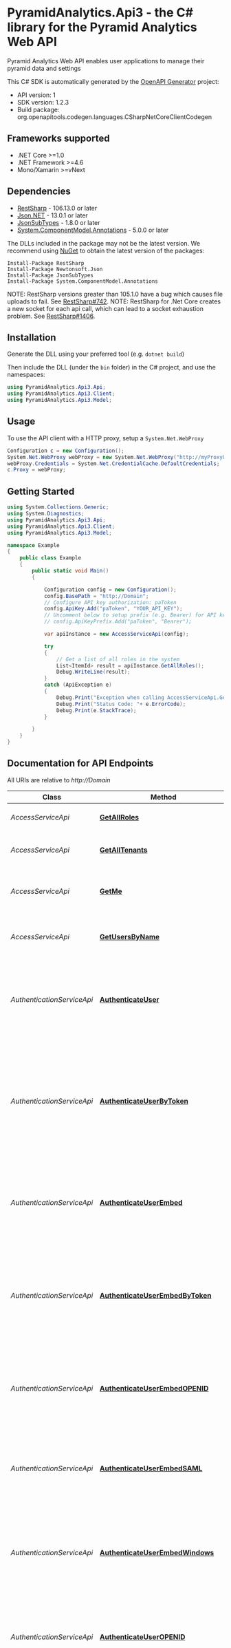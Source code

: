 # PyramidAnalytics.Api3 - the C# library for the Pyramid Analytics Web API

Pyramid Analytics Web API enables user applications to manage their pyramid
                                            data and settings

This C# SDK is automatically generated by the [OpenAPI Generator](https://openapi-generator.tech) project:

- API version: 1
- SDK version: 1.2.3
- Build package: org.openapitools.codegen.languages.CSharpNetCoreClientCodegen

<a name="frameworks-supported"></a>
## Frameworks supported
- .NET Core >=1.0
- .NET Framework >=4.6
- Mono/Xamarin >=vNext

<a name="dependencies"></a>
## Dependencies

- [RestSharp](https://www.nuget.org/packages/RestSharp) - 106.13.0 or later
- [Json.NET](https://www.nuget.org/packages/Newtonsoft.Json/) - 13.0.1 or later
- [JsonSubTypes](https://www.nuget.org/packages/JsonSubTypes/) - 1.8.0 or later
- [System.ComponentModel.Annotations](https://www.nuget.org/packages/System.ComponentModel.Annotations) - 5.0.0 or later

The DLLs included in the package may not be the latest version. We recommend using [NuGet](https://docs.nuget.org/consume/installing-nuget) to obtain the latest version of the packages:
```
Install-Package RestSharp
Install-Package Newtonsoft.Json
Install-Package JsonSubTypes
Install-Package System.ComponentModel.Annotations
```

NOTE: RestSharp versions greater than 105.1.0 have a bug which causes file uploads to fail. See [RestSharp#742](https://github.com/restsharp/RestSharp/issues/742).
NOTE: RestSharp for .Net Core creates a new socket for each api call, which can lead to a socket exhaustion problem. See [RestSharp#1406](https://github.com/restsharp/RestSharp/issues/1406).

<a name="installation"></a>
## Installation
Generate the DLL using your preferred tool (e.g. `dotnet build`)

Then include the DLL (under the `bin` folder) in the C# project, and use the namespaces:
```csharp
using PyramidAnalytics.Api3.Api;
using PyramidAnalytics.Api3.Client;
using PyramidAnalytics.Api3.Model;
```
<a name="usage"></a>
## Usage

To use the API client with a HTTP proxy, setup a `System.Net.WebProxy`
```csharp
Configuration c = new Configuration();
System.Net.WebProxy webProxy = new System.Net.WebProxy("http://myProxyUrl:80/");
webProxy.Credentials = System.Net.CredentialCache.DefaultCredentials;
c.Proxy = webProxy;
```

<a name="getting-started"></a>
## Getting Started

```csharp
using System.Collections.Generic;
using System.Diagnostics;
using PyramidAnalytics.Api3.Api;
using PyramidAnalytics.Api3.Client;
using PyramidAnalytics.Api3.Model;

namespace Example
{
    public class Example
    {
        public static void Main()
        {

            Configuration config = new Configuration();
            config.BasePath = "http://Domain";
            // Configure API key authorization: paToken
            config.ApiKey.Add("paToken", "YOUR_API_KEY");
            // Uncomment below to setup prefix (e.g. Bearer) for API key, if needed
            // config.ApiKeyPrefix.Add("paToken", "Bearer");

            var apiInstance = new AccessServiceApi(config);

            try
            {
                // Get a list of all roles in the system
                List<ItemId> result = apiInstance.GetAllRoles();
                Debug.WriteLine(result);
            }
            catch (ApiException e)
            {
                Debug.Print("Exception when calling AccessServiceApi.GetAllRoles: " + e.Message );
                Debug.Print("Status Code: "+ e.ErrorCode);
                Debug.Print(e.StackTrace);
            }

        }
    }
}
```

<a name="documentation-for-api-endpoints"></a>
## Documentation for API Endpoints

All URIs are relative to *http://Domain*

Class | Method | HTTP request | Description
------------ | ------------- | ------------- | -------------
*AccessServiceApi* | [**GetAllRoles**](docs/AccessServiceApi.md#getallroles) | **POST** /API3/access/getAllRoles | Get a list of all roles in the system
*AccessServiceApi* | [**GetAllTenants**](docs/AccessServiceApi.md#getalltenants) | **POST** /API3/access/getAllTenants | Get all tenants and their related metadata
*AccessServiceApi* | [**GetMe**](docs/AccessServiceApi.md#getme) | **POST** /API3/access/getMe | Returns the user info for the currently authenticated user
*AccessServiceApi* | [**GetUsersByName**](docs\AccessServiceApi.md#getusersbyname) | **POST** /API3/access/getUsersByName | Returns a user object which matches the user's login name.
*AuthenticationServiceApi* | [**AuthenticateUser**](docs\AuthenticationServiceApi.md#authenticateuser) | **POST** /API3/auth/authenticateUser | Generates an access authentication token for the given user to use the API functions or login to the application.
*AuthenticationServiceApi* | [**AuthenticateUserByToken**](docs\AuthenticationServiceApi.md#authenticateuserbytoken) | **POST** /API3/auth/authenticateUserByToken | Generates an access authentication token for a given user without their password, using an administrative token to authorize login to the application instead.
*AuthenticationServiceApi* | [**AuthenticateUserEmbed**](docs\AuthenticationServiceApi.md#authenticateuserembed) | **POST** /API3/auth/authenticateUserEmbed | Generates an access authentication token for the given user to use the embedded content functionality.
*AuthenticationServiceApi* | [**AuthenticateUserEmbedByToken**](docs\AuthenticationServiceApi.md#authenticateuserembedbytoken) | **POST** /API3/auth/authenticateUserEmbedByToken | Generates an access authentication token for embedding content, for a given user without their password, using an administrative token.
*AuthenticationServiceApi* | [**AuthenticateUserEmbedOPENID**](docs\AuthenticationServiceApi.md#authenticateuserembedopenid) | **POST** /API3/auth/authenticateUserEmbedOPENID | Generates a Pyramid access authentication token for embedding using OpenID parameter map
*AuthenticationServiceApi* | [**AuthenticateUserEmbedSAML**](docs\AuthenticationServiceApi.md#authenticateuserembedsaml) | **POST** /API3/auth/authenticateUserEmbedSAML | Generates a Pyramid access authentication token for embedding using SAML authentication tokens
*AuthenticationServiceApi* | [**AuthenticateUserEmbedWindows**](docs\AuthenticationServiceApi.md#authenticateuserembedwindows) | **POST** /API3/auth/authenticateUserEmbedWindows | Generates a Pyramid access authentication token for embedding using Windows Authentication tokens
*AuthenticationServiceApi* | [**AuthenticateUserOPENID**](docs\AuthenticationServiceApi.md#authenticateuseropenid) | **POST** /API3/auth/authenticateUserOPENID | Generates a Pyramid access authentication token using OpenID authentication parameter map
*AuthenticationServiceApi* | [**AuthenticateUserOPENIDAlt**](docs\AuthenticationServiceApi.md#authenticateuseropenidalt) | **POST** /API3/auth/authenticateUserOPENIDAlt | Generates a Pyramid access authentication token using OpenID authentication parameter map and custom data
*AuthenticationServiceApi* | [**AuthenticateUserSAML**](docs\AuthenticationServiceApi.md#authenticateusersaml) | **POST** /API3/auth/authenticateUserSAML | Generates a Pyramid access authentication token using SAML authentication tokens
*AuthenticationServiceApi* | [**AuthenticateUserSAMLAlt**](docs\AuthenticationServiceApi.md#authenticateusersamlalt) | **POST** /API3/auth/authenticateUserSAMLAlt | Generates a Pyramid access authentication token using SAML authentication tokens and custom data
*AuthenticationServiceApi* | [**AuthenticateUserWindows**](docs\AuthenticationServiceApi.md#authenticateuserwindows) | **POST** /API3/auth/authenticateUserWindows | Generates a Pyramid access authentication token using windows authentication tokens
*ContentServiceApi* | [**CreateNewFolder**](docs\ContentServiceApi.md#createnewfolder) | **POST** /API3/content/createNewFolder | Adds a new folder to the application
*ContentServiceApi* | [**FindContentItem**](docs\ContentServiceApi.md#findcontentitem) | **POST** /API3/content/findContentItem | Returns a list of content items based on search criteria
*ContentServiceApi* | [**GetFolderItems**](docs\ContentServiceApi.md#getfolderitems) | **POST** /API3/content/getFolderItems | Gets a list of content items in a given folder.
*DataSourcesServiceApi* | [**FindDatabaseByName**](docs\DataSourcesServiceApi.md#finddatabasebyname) | **POST** /API3/dataSources/findDatabaseByName | Return a list of databases based on search string and parent server ID
*DataSourcesServiceApi* | [**FindModelConnectionByName**](docs\DataSourcesServiceApi.md#findmodelconnectionbyname) | **POST** /API3/dataSources/findModelConnectionByName | Return a list of models based on search string and its parent database ID
*DataSourcesServiceApi* | [**FindServerByName**](docs\DataSourcesServiceApi.md#findserverbyname) | **POST** /API3/dataSources/findServerByName | Return a list of servers based on search string
*DataSourcesServiceApi* | [**GetDataModelStructureByConnection**](docs\DataSourcesServiceApi.md#getdatamodelstructurebyconnection) | **POST** /API3/dataSources/getDataModelStructureByConnection | Returns the structural definition of a materialized data model in JSON format by the model connectionId.
*DataSourcesServiceApi* | [**SearchModelConnection**](docs\DataSourcesServiceApi.md#searchmodelconnection) | **POST** /API3/dataSources/searchModelConnection | Return a list of data sources connections and their properties based on search parameters
*DiscoverServiceApi* | [**SaveDiscover**](docs\DiscoverServiceApi.md#savediscover) | **POST** /API3/discover/saveDiscover | save a discover.
*FormulateServiceApi* | [**SaveCustomFormula**](docs\FormulateServiceApi.md#savecustomformula) | **POST** /API3/formulate/saveCustomFormula | Save Custom Formula.
*FormulateServiceApi* | [**SaveCustomList**](docs\FormulateServiceApi.md#savecustomlist) | **POST** /API3/formulate/saveCustomList | Save Custom List.
*ThemesServiceApi* | [**FindThemeByName**](docs\ThemesServiceApi.md#findthemebyname) | **POST** /API3/themes/findThemeByName | Searches for a theme based on search criteria.


<a name="documentation-for-models"></a>
## Documentation for Models

 - [Model.AdditionalValuesDropZone](docs\AdditionalValuesDropZone.md)
 - [Model.AdminMultiTenantData](docs\AdminMultiTenantData.md)
 - [Model.ApiCustomFormula](docs\ApiCustomFormula.md)
 - [Model.ApiCustomFormulaOlapProperties](docs\ApiCustomFormulaOlapProperties.md)
 - [Model.ApiCustomList](docs\ApiCustomList.md)
 - [Model.ApiDiscover](docs\ApiDiscover.md)
 - [Model.ApiDropZoneChip](docs\ApiDropZoneChip.md)
 - [Model.ApiHierarchy](docs\ApiHierarchy.md)
 - [Model.ApiHierarchyElements](docs\ApiHierarchyElements.md)
 - [Model.ApiMeasure](docs\ApiMeasure.md)
 - [Model.ArgumentValue](docs\ArgumentValue.md)
 - [Model.BaseScriptData](docs\BaseScriptData.md)
 - [Model.CalendarTimeSettings](docs\CalendarTimeSettings.md)
 - [Model.CategoriesDropZone](docs\CategoriesDropZone.md)
 - [Model.ColorDropZone](docs\ColorDropZone.md)
 - [Model.ColumnFunction](docs\ColumnFunction.md)
 - [Model.ColumnsDropZone](docs\ColumnsDropZone.md)
 - [Model.ConnectedItemsSearchCriteria](docs\ConnectedItemsSearchCriteria.md)
 - [Model.ConnectionSearchCriteria](docs\ConnectionSearchCriteria.md)
 - [Model.ConnectionStringProperties](docs\ConnectionStringProperties.md)
 - [Model.ContentSearchParamsObject](docs\ContentSearchParamsObject.md)
 - [Model.CrossSet](docs\CrossSet.md)
 - [Model.CustomColor](docs\CustomColor.md)
 - [Model.CustomMemberData](docs\CustomMemberData.md)
 - [Model.Datapoint](docs\Datapoint.md)
 - [Model.DateSelection](docs\DateSelection.md)
 - [Model.DetailsDropZone](docs\DetailsDropZone.md)
 - [Model.DropZones](docs\DropZones.md)
 - [Model.ElementFunction](docs\ElementFunction.md)
 - [Model.ElementFunctionArgument](docs\ElementFunctionArgument.md)
 - [Model.ElementSelection](docs\ElementSelection.md)
 - [Model.ElementsGrouping](docs\ElementsGrouping.md)
 - [Model.FilterDropZone](docs\FilterDropZone.md)
 - [Model.FormulaElement](docs\FormulaElement.md)
 - [Model.FunctionData](docs\FunctionData.md)
 - [Model.FunctionDependency](docs\FunctionDependency.md)
 - [Model.GeoDropZone](docs\GeoDropZone.md)
 - [Model.IndicatorDropZone](docs\IndicatorDropZone.md)
 - [Model.ItemId](docs\ItemId.md)
 - [Model.LabelsDropZone](docs\LabelsDropZone.md)
 - [Model.MaterializedItemObject](docs\MaterializedItemObject.md)
 - [Model.MeasureGroup](docs\MeasureGroup.md)
 - [Model.MemberSelection](docs\MemberSelection.md)
 - [Model.ModelAttribute](docs\ModelAttribute.md)
 - [Model.ModelDataFlowSourceInfo](docs\ModelDataFlowSourceInfo.md)
 - [Model.ModelSyncColumnsSettings](docs\ModelSyncColumnsSettings.md)
 - [Model.ModelingAggregationMapping](docs\ModelingAggregationMapping.md)
 - [Model.ModelingColumn](docs\ModelingColumn.md)
 - [Model.ModelingCustomColumnData](docs\ModelingCustomColumnData.md)
 - [Model.ModelingHierarchy](docs\ModelingHierarchy.md)
 - [Model.ModelingHierarchyLevel](docs\ModelingHierarchyLevel.md)
 - [Model.ModelingMeasure](docs\ModelingMeasure.md)
 - [Model.ModelingModel](docs\ModelingModel.md)
 - [Model.ModelingProperty](docs\ModelingProperty.md)
 - [Model.ModelingRelationship](docs\ModelingRelationship.md)
 - [Model.ModelingRelationshipColumnPair](docs\ModelingRelationshipColumnPair.md)
 - [Model.ModelingServerInfo](docs\ModelingServerInfo.md)
 - [Model.ModelingTable](docs\ModelingTable.md)
 - [Model.ModifiedItemsResult](docs\ModifiedItemsResult.md)
 - [Model.MotionDropZone](docs\MotionDropZone.md)
 - [Model.NewFolderApiData](docs\NewFolderApiData.md)
 - [Model.ParameterSelection](docs\ParameterSelection.md)
 - [Model.PatternMatchDefinition](docs\PatternMatchDefinition.md)
 - [Model.PromSelection](docs\PromSelection.md)
 - [Model.PromSelectionWrapper](docs\PromSelectionWrapper.md)
 - [Model.PropertyOverrideSelection](docs\PropertyOverrideSelection.md)
 - [Model.PropertySelection](docs\PropertySelection.md)
 - [Model.PyramidContentItem](docs\PyramidContentItem.md)
 - [Model.PyramidViewUserObject](docs\PyramidViewUserObject.md)
 - [Model.QomCustomSet](docs\QomCustomSet.md)
 - [Model.QomSelection](docs\QomSelection.md)
 - [Model.QomSelectionProperties](docs\QomSelectionProperties.md)
 - [Model.QueryFeatures](docs\QueryFeatures.md)
 - [Model.QueryInputSelection](docs\QueryInputSelection.md)
 - [Model.RowsDropZone](docs\RowsDropZone.md)
 - [Model.SearchCriteria](docs\SearchCriteria.md)
 - [Model.SetData](docs\SetData.md)
 - [Model.ShapeDropZone](docs\ShapeDropZone.md)
 - [Model.SizeDropZone](docs\SizeDropZone.md)
 - [Model.SourceDropZone](docs\SourceDropZone.md)
 - [Model.StatusDropZone](docs\StatusDropZone.md)
 - [Model.Stream](docs\Stream.md)
 - [Model.StreamPairApiDropZoneTypeDropZoneBase](docs\StreamPairApiDropZoneTypeDropZoneBase.md)
 - [Model.TargetDropZone](docs\TargetDropZone.md)
 - [Model.TenantSettings](docs\TenantSettings.md)
 - [Model.ThemeListObject](docs\ThemeListObject.md)
 - [Model.TooltipDropZone](docs\TooltipDropZone.md)
 - [Model.TrellisHorizontalDropZone](docs\TrellisHorizontalDropZone.md)
 - [Model.TrellisVerticalDropZone](docs\TrellisVerticalDropZone.md)
 - [Model.UserCredentials](docs\UserCredentials.md)
 - [Model.UserOpenIdCredentials](docs\UserOpenIdCredentials.md)
 - [Model.UserSamlCredentials](docs\UserSamlCredentials.md)
 - [Model.UserTokenCredentials](docs\UserTokenCredentials.md)
 - [Model.ValueSelection](docs\ValueSelection.md)
 - [Model.ValueSelectionProperties](docs\ValueSelectionProperties.md)
 - [Model.ValuesDropZone](docs\ValuesDropZone.md)
 - [Model.XAxisDropZone](docs\XAxisDropZone.md)
 - [Model.YAxisDropZone](docs\YAxisDropZone.md)


<a name="documentation-for-authorization"></a>
## Documentation for Authorization

<a name="paToken"></a>
### paToken

- **Type**: API key
- **API key parameter name**: paToken
- **Location**: HTTP header

